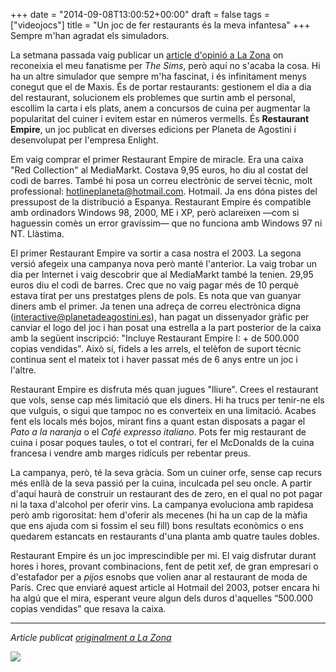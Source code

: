 +++
date = "2014-09-08T13:00:52+00:00"
draft = false
tags = ["videojocs"]
title = "Un joc de fer restaurants és la meva infantesa"
+++
Sempre m'han agradat els simuladors. 

<!-- more -->

La setmana passada vaig publicar un [article d'opinió a La Zona](http://www.lazona.cat/2014/09/demo-amor-sims/) on reconeixia el meu fanatisme per *The Sims*, però aquí no s'acaba la cosa. Hi ha un altre simulador que sempre m'ha fascinat, i és infinitament menys conegut que el de Maxis. És de portar restaurants: gestionem el dia a dia del restaurant, solucionem els problemes que surtin amb el personal, escollim la carta i els plats, anem a concursos de cuina per augmentar la popularitat del cuiner i evitem estar en números vermells. És **Restaurant Empire**, un joc publicat en diverses edicions per Planeta de Agostini i desenvolupat per l'empresa Enlight.

Em vaig comprar el primer Restaurant Empire de miracle. Era una caixa "Red Collection" al MediaMarkt. Costava 9,95 euros, ho diu al costat del codi de barres. També hi posa un correu electrònic de servei tècnic, molt professional: hotlineplaneta@hotmail.com. Hotmail. Ja ens dóna pistes del pressupost de la distribució a Espanya. Restaurant Empire és compatible amb ordinadors Windows 98, 2000, ME i XP, però aclareixen —com si haguessin comès un error gravíssim— que no funciona amb Windows 97 ni NT. Llàstima. 

El primer Restaurant Empire va sortir a casa nostra el 2003. La segona versió afegeix una campanya nova però manté l'anterior. La vaig trobar un dia per Internet i vaig descobrir que al MediaMarkt també la tenien. 29,95 euros diu el codi de barres. Crec que no vaig pagar més de 10 perquè estava tirat per uns prestatges plens de pols. Es nota que van guanyar diners amb el primer. Ja tenen una adreça de correu electrònica digna (interactive@planetadeagostini.es), han pagat un dissenyador gràfic per canviar el logo del joc i han posat una estrella a la part posterior de la caixa amb la següent inscripció: "Incluye Restaurant Empire I: + de 500.000 copias vendidas". Això sí, fidels a les arrels, el telèfon de suport tècnic continua sent el mateix tot i haver passat més de 6 anys entre un joc i l'altre. 

Restaurant Empire es disfruta més quan jugues "lliure". Crees el restaurant que vols, sense cap més limitació que els diners. Hi ha trucs per tenir-ne els que vulguis, o sigui que tampoc no es converteix en una limitació. Acabes fent els locals més bojos, mirant fins a quant estan disposats a pagar el *Pato a la naranja* o el *Café expresso italiano*. Pots fer mig restaurant de cuina i posar poques taules, o tot el contrari, fer el McDonalds de la cuina francesa i vendre amb marges ridículs per rebentar preus. 

La campanya, però, té la seva gràcia. Som un cuiner orfe, sense cap recurs més enllà de la seva passió per la cuina, inculcada pel seu oncle. A partir d'aquí haurà de construir un restaurant des de zero, en el qual no pot pagar ni la taxa d'alcohol per oferir vins. La campanya evoluciona amb rapidesa però amb rigorositat: hem d'oferir als mecenes (hi ha un cap de la màfia que ens ajuda com si fossim el seu fill) bons resultats econòmics o ens quedarem estancats en restaurants d'una planta amb quatre taules dobles. 

Restaurant Empire és un joc imprescindible per mi. El vaig disfrutar durant hores i hores, provant combinacions, fent de petit xef, de gran empresari o d'estafador per a *pijos* esnobs que volien anar al restaurant de moda de París. Crec que enviaré aquest article al Hotmail del 2003, potser encara hi ha algú que el mira, esperant veure algun dels duros d'aquelles “500.000 copias vendidas” que resava la caixa.

------------------

*Article publicat [originalment a La Zona](http://www.lazona.cat/?p=4099)*

<img id="splash" src="https://farm4.staticflickr.com/3911/14969311550_beb52d6a60_h.jpg"/>
